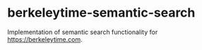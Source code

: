 # berkeleytime-semantic-search
Implementation of semantic search functionality for https://berkeleytime.com.
